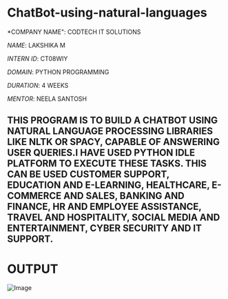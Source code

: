 # ChatBot-using-natural-languages

*COMPANY NAME": CODTECH IT SOLUTIONS

*NAME*: LAKSHIKA M 

*INTERN ID*: CT08WIY

*DOMAIN*: PYTHON PROGRAMMING

*DURATION*: 4 WEEKS

*MENTOR*: NEELA SANTOSH

## THIS PROGRAM IS TO BUILD A CHATBOT USING NATURAL LANGUAGE PROCESSING LIBRARIES LIKE NLTK OR SPACY, CAPABLE OF ANSWERING USER QUERIES.I HAVE USED PYTHON IDLE PLATFORM TO EXECUTE THESE TASKS. THIS CAN BE USED CUSTOMER SUPPORT, EDUCATION AND E-LEARNING, HEALTHCARE, E-COMMERCE AND SALES, BANKING AND FINANCE, HR AND EMPLOYEE ASSISTANCE, TRAVEL AND HOSPITALITY, SOCIAL MEDIA AND ENTERTAINMENT, CYBER SECURITY AND IT SUPPORT. 

# OUTPUT

![Image](https://github.com/user-attachments/assets/573d3a05-8e7d-41b3-aaf2-61e604c7e4c2)
